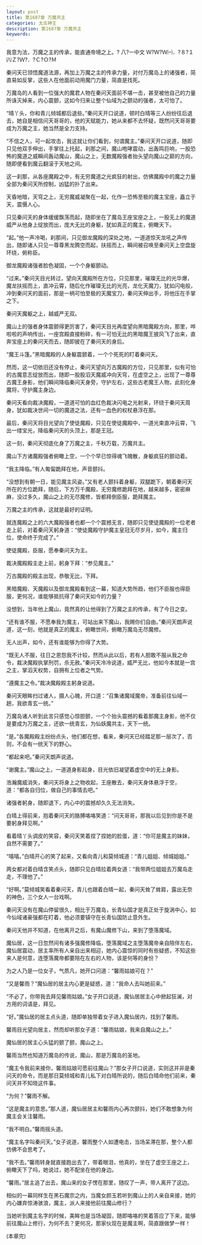 ```yaml
---
layout: post
title: 第1687章 万魔共主
categories: 太古神王
description: 第1687章 万魔共主
keywords:
---
```


我意为法，万魔之主的传承，能直通帝境之上。? 八?一中文 Ｗ?Ｗ?Ｗ㈠．?８?１㈧Ｚ?Ｗ?．?Ｃ?Ｏ?Ｍ

秦问天已领悟魔道法源，再加上万魔之主的传承力量，对付万魔岛上的诸强者，简直易如反掌，这些人在他面前动用魔门力量，简直是找死。

万魔岛的人看到一位强大的魔君人物在秦问天面前不堪一击，甚至被他自己的力量所诛灭掉来，内心震颤，这如今归来让整个仙域为之颤动的强者，太可怕了。

“晴丫头，你和青儿倾城都后退些。”秦问天开口说道，顿时白晴等三人纷纷往后退去，她自是相信问天哥哥的，他的天赋能力，她从来都不去怀疑，既然问天哥哥要成为万魔之主，她当然是全力支持。

“不信之人，可一起攻击，我这就让你们看到，何谓魔主。”秦问天开口说道，随即只见他双手伸出，手掌往上托起，刹那之间，魔山咆哮震动，出轰鸣巨响，一股恐怖的魔道之威瞬间轰动魔山，魔山之上，无数魔殿强者抬头望向魔山之巅的方向，随即便看到魔云翻滚于天地之间。

这一刹那，从各座魔殿之中，有无穷魔道之光疯狂的射出，仿佛魔殿中的魔之力量全部为秦问天所控制，凶猛的扑了出来。

天昏地暗，天穹之上，无穷魔威凝聚在一起，化作一恐怖至极的魔主宝座，矗立于天，震慑人心。

只见秦问天的身体缓缓飘荡而起，随即坐在了魔岛王座宝座之上，一股无上的魔道威严从他身上绽放而出，庞大无比的身躯，犹如真正的魔主，俯瞰天下。

“起。”他一声冷喝，刹那间，只见御龙魔殿的深处之地，一道道惊天龙吼之声传出，随即诸人只见一尊尊黑龙腾空而起，扶摇而上，瞬间被召唤至秦问天上空盘旋环绕，俯称臣。

御龙魔殿诸强者脸色凝固，一个个身躯颤动。

“过来。”秦问天目光转过，望向天魔殿所在方位，只见那里，璀璨无比的光华爆，魔龙扶摇而上，直冲云霄，随后化作璀璨无比的光亮，龙化天魔刀，犹如闪电般，冲到秦问天的面前，那是一柄可怕至极的天魔宝刀，秦问天伸出手，将他压在手掌之下。

秦问天魔躯之上，越威严无双。

魔山上的强者身体震颤得更厉害了，秦问天目光再度望向黑暗魔殿方向，那里，哗啦啦的声响传出，一座宫殿直接粉碎，有一可怕无比的黑暗魔王披风飞了出来，直奔宝座上的秦问天而去，随即披在了秦问天的身后。

“魔王斗篷。”黑暗魔殿的人身躯震颤着，一个个死死的盯着秦问天。

然而，这一切依旧还没有停止，秦问天望向万古魔殿的方位，只见那里，似有可怕的古魔意志绽放而出，随即一股股滔天魔威冲向天穹，在虚空之上，出现了一尊尊古魔王身影，他们瞬间降临秦问天身旁，守护左右，这些古老魔王人物，此刻化身魔将，守护魔主身边。

秦问天看向裁决魔殿，一道道可怕的血红色裁决闪电之光射来，环绕于秦问天周身，犹如裁决世间一切的魔道之法，还有一血色的权杖悬浮在那。

最后，秦问天将目光望向了使徒魔殿，只见在使徒魔殿中，一道光束直冲云霄，飞出一缕宝光，降临秦问天的头顶上，那是王冠。

这一刻，秦问天彻底化身了万魔之主，千秋万载，万魔共主。

魔山下方诸魔殿强者俯瞰上空，一个个早已惊得魂飞魄散，身躯疯狂的颤动着。

“我主降临。”有人匍匐跪拜在地，声音颤抖。

“没想到有朝一日，能见魔主风姿。”又有老人颤抖着身躯，双腿跪下，朝着秦问天所在的方位跪拜，随后，下方万千魔殿，无穷魔修跪拜在地，越来越多，密密麻麻，没过多久，魔山之上的无尽魔修，皆都拜倒臣服，跪拜魔主。

万魔之主的传承，这就是最好的证明。

就连魔殿之上的六大魔殿强者也都一个个震撼无言，随即只见使徒魔殿的一位老者走上前，对着秦问天躬身道：“使徒魔殿守护魔主皇冠无尽岁月，如今，魔主归位，使命终于完成了。”

使徒魔殿，臣服，愿奉秦问天为主。

裁决魔殿殿主走上前，躬身下拜：“参见魔主。”

万古魔殿的殿主出现，恭敬无比，下拜。

黑暗魔殿、天魔殿以及御龙魔殿看到这一幕，知道大势所趋，他们不臣服也得臣服，更何况，谁能够抵抗得了秦问天如今的力量？

没想到，当年他上魔山，竟然真的让他得到了万魔之主的传承，有了今日之变。

“还有谁不服，不愿奉我为魔主，可站出来下魔山，我赐你们自由。”秦问天朗声说道，这一刻，他就是真正的魔主，俯瞰世间，俯瞰万魔岛无尽魔修。

无人出声，如今，还有谁能够为你得了大势。

“既无人不服，往日之恩怨我不计较，然而从此以后，若有人胆敢不服从我之命令，裁决魔殿执掌刑罚，杀无赦。”秦问天冷冷说道，威严无比，他如今本就是一宫之主，掌滔天权势，自拥有上位者之气势。

“遵魔主之令。”裁决魔殿殿主躬身说道。

秦问天眼眸扫过诸人，摄人心魄，开口道：“召集诸魔域魔帝，准备前往仙域一趟，我欲青玄一统。”

万魔岛诸人听到此言只感觉心惊胆颤，一个个抬头震撼的看着那魔主身影，他不仅是要成为万魔之主，还欲一统青玄，为仙妖魔共主，天下一统。

“是。”各魔殿殿主纷纷点头，他们都在想，看来，秦问天已经踏足那一层次了，否则，不会有一统天下的野心。

“都起来吧。”秦问天朗声说道。

“谢魔主。”魔山之上，一道道身影起身，目光依旧凝望着虚空中的无上身影。

浩瀚魔威消失，秦问天将身上之物收起，王座散去，秦问天身体悬浮于空，道：“都各自归位，做自己的事情去吧。”

诸强者躬身，随即退下，内心中的震撼却久久无法消失。

白晴上得前来，抱着秦问天的胳膊咯咯笑道：“问天哥哥，那我以后见到你是不是要躬身拜见啊。”

看着晴丫头调皮的笑容，秦问天笑着捏了捏她的脸蛋，道：“你可是魔主的妹妹，自然不需要了。”

“嘻嘻。”白晴开心的笑了起来，又看向青儿和莫倾城道：“青儿姐姐、倾城姐姐。”

两女都对着白晴含笑点头，随即只见白晴拉着两女道：“我带两位姐姐去万魔岛走走，不理他了。”

“好啊。”莫倾城笑看着秦问天，青儿也跟着白晴一起，秦问天耸了耸肩，露出无奈的神色，三个女人一台戏啊。

秦问天没有在魔山停留很久，相比于万魔岛，长青仙国才是真正处于旋涡中心，如今仙域诸豪强都在盯着，他必须要镇守在长青仙国防止意外生。

秦问天他并不知道，在他离开之后，有魔山魔修下山，来到了堕落魔域。

魔仙居，这一日忽然间有诸多强魔修降临，堕落魔域之主堕落魔帝亲自陪伴左右，魔仙居震动，居主率所有人亲自出来相迎，她内心震惊的同时有些疑惑，不知这些来人是何意，连堕落魔帝都要陪在左右的人物，该是何等的身份？

为之人乃是一位女子，气质凡，她开口问道：“馨雨姑娘可在？”

“又是馨雨？”魔仙居的居主内心更是疑惑，道：“我命人去叫她前来。”

“不必了，你带我去拜见馨雨姑娘。”女子开口说道，魔仙居居主心中掀起狂澜，对方用的词语是，拜见。

“好。”魔仙居的居主点头道，随即单独带着女子进入魔仙居内，找到了馨雨。

馨雨目光望向居主，然而却听那女子道：“馨雨姑娘，我来自魔山之上。”

魔仙居的居主心头猛的颤了颤，魔山之上。

馨雨当然也知道万魔岛的传说，魔山，那是万魔岛的圣地。

“魔主令我前来接你，馨雨姑娘可愿前往魔山？”那女子开口说道，实则这并非是秦问天的命令，而是那日莫倾城和青儿私下对白晴所说的，随后白晴命他们前来，秦问天并不知晓这件事。

“为何？”馨雨不解。

“这是魔主的意思。”那人道，魔仙居居主和馨雨内心再次颤抖，她们不敢想象为何魔主会关注馨雨。

“我不明白。”馨雨摇头道。

“魔主名字叫秦问天。”女子说道，馨雨整个人如遭电击，当场呆滞在那，整个人都仿佛不会思考了。

“我不去。”馨雨转身就直接跑出去了，带着眼泪，他真的，坐在了虚空王座之上，俯瞰天下了吗，她说过，她不配坐在他的身边。

“馨雨。”居主追了出去，魔山来的女子愣在那里，随叹了一声，带人离开了这边。

相似的一幕同样生在黑石魔宗之内，当魔女颜玉若听到魔山上的人亲自来接，她的内心嫌弃惊涛骇浪，魔主，派人来接他前往魔山修行？

当她听到魔主名字的时候，美眸也是当场凝固，随即咯咯的笑着答应了下来，能够前往魔山上修行，为何不去？更何况，那家伙现在是魔主啊，简直跟做梦一样！

(本章完)
